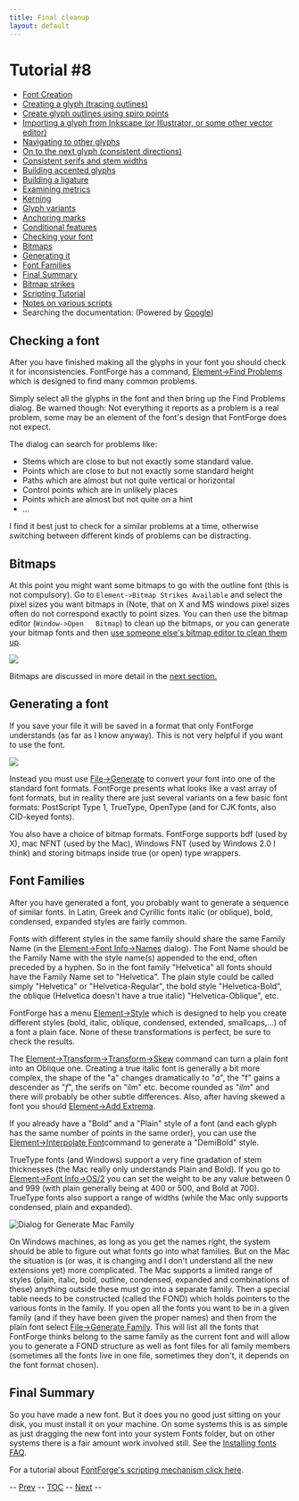 ```yaml
---
title: Final cleanup
layout: default
---
```



Tutorial \#8
============

-   [Font Creation](editexample.html#FontCreate)
-   [Creating a glyph (tracing outlines)](editexample.html#CharCreate)
-   [Create glyph outlines using spiro points](editspiro.html)
-   [Importing a glyph from Inkscape (or Illustrator, or some other
    vector editor)](importexample.html)
-   [Navigating to other glyphs](editexample2.html#Navigating)
-   [On to the next glyph (consistent
    directions)](editexample2.html#Creating-o)
-   [Consistent serifs and stem
    widths](editexample3.html#consistent-stems)
-   [Building accented glyphs](editexample4.html#accents)
-   [Building a ligature](editexample4.html#ligature)
-   [Examining metrics](editexample5.html#metrics)
-   [Kerning](editexample5.html#Kerning)
-   [Glyph variants](editexample6.html#Variants)
-   [Anchoring marks](editexample6.html#Marks)
-   [Conditional features](editexample6-5.html#Conditional)
-   [Checking your font](editexample7.html#checking)
-   [Bitmaps](#Bitmaps)
-   [Generating it](editexample7.html#generating)
-   [Font Families](editexample7.html#Families)
-   [Final Summary](editexample7.html#summary)
-   [Bitmap strikes](editexample8.html)
-   [Scripting Tutorial](scripting-tutorial.html)
-   [Notes on various scripts](scriptnotes.html#Special)
-   Searching the documentation: (Powered by
    [Google](http://www.google.com/))

Checking a font
---------------

After you have finished making all the glyphs in your font you should
check it for inconsistencies. FontForge has a command, [Element-\>Find
Problems](problems.html) which is designed to find many common problems.

Simply select all the glyphs in the font and then bring up the Find
Problems dialog. Be warned though: Not everything it reports as a
problem is a real problem, some may be an element of the font's design
that FontForge does not expect.

The dialog can search for problems like:

-   Stems which are close to but not exactly some standard value.
-   Points which are close to but not exactly some standard height
-   Paths which are almost but not quite vertical or horizontal
-   Control points which are in unlikely places
-   Points which are almost but not quite on a hint
-   ...

I find it best just to check for a similar problems at a time, otherwise
switching between different kinds of problems can be distracting.

Bitmaps
-------

At this point you might want some bitmaps to go with the outline font
(this is not compulsory). Go to `Element->Bitmap Strikes Available` and
select the pixel sizes you want bitmaps in (Note, that on X and MS
windows pixel sizes often do not correspond exactly to point sizes. You
can then use the bitmap editor (`Window->Open   Bitmap`) to clean up the
bitmaps, or you can generate your bitmap fonts and then [use someone
else's bitmap editor to clean them
up](http://clr.nmsu.edu/~mleisher/download.html).

![](img/BitmapView.png)

Bitmaps are discussed in more detail in the [next
section.](editexample8.html)

Generating a font
-----------------

If you save your file it will be saved in a format that only FontForge
understands (as far as I know anyway). This is not very helpful if you
want to use the font.

![](img/generate.png)

Instead you must use [File-\>Generate](generate.html)
to convert your font into one of the standard font formats. FontForge
presents what looks like a vast array of font formats, but in reality
there are just several variants on a few basic font formats: PostScript
Type 1, TrueType, OpenType (and for CJK fonts, also CID-keyed fonts).

You also have a choice of bitmap formats. FontForge supports bdf (used
by X), mac NFNT (used by the Mac), Windows FNT (used by Windows 2.0 I
think) and storing bitmaps inside true (or open) type wrappers.

Font Families
-------------

After you have generated a font, you probably want to generate a
sequence of similar fonts. In Latin, Greek and Cyrillic fonts italic (or
oblique), bold, condensed, expanded styles are fairly common.

Fonts with different styles in the same family should share the same
Family Name (in the [Element-\>Font Info-\>Names](fontinfo.html)
dialog). The Font Name should be the Family Name with the style name(s)
appended to the end, often preceded by a hyphen. So in the font family
"Helvetica" all fonts should have the Family Name set to "Helvetica".
The plain style could be called simply "Helvetica" or
"Helvetica-Regular", the bold style "Helvetica-Bold", the oblique
(Helvetica doesn't have a true italic) "Helvetica-Oblique", etc.

FontForge has a menu [Element-\>Style](elementmenu.html#Style) which is
designed to help you create different styles (bold, italic, oblique,
condensed, extended, smallcaps,...) of a font a plain face. None of
these transformations is perfect, be sure to check the results.

The [Element-\>Transform-\>Transform-\>Skew](transform.html) command can
turn a plain font into an Oblique one. Creating a true italic font is
generally a bit more complex, the shape of the "a" changes dramatically
to "*a*", the "f" gains a descender as "*f*", the serifs on "ilm" etc.
become rounded as "*ilm*" and there will probably be other subtle
differences. Also, after having skewed a font you should [Element-\>Add
Extrema](elementmenu.html#Add-Extrema).

If you already have a "Bold" and a "Plain" style of a font (and each
glyph has the same number of points in the same order), you can use the
[Element-\>Interpolate Font](elementmenu.html#Interpolate)command to
generate a "DemiBold" style.

TrueType fonts (and Windows) support a very fine gradation of stem
thicknesses (the Mac really only understands Plain and Bold). If you go
to [Element-\>Font Info-\>OS/2](fontinfo.html#TTF-Values) you can set
the weight to be any value between 0 and 999 (with plain generally being
at 400 or 500, and Bold at 700). TrueType fonts also support a range of
widths (while the Mac only supports condensed, plain and expanded).

![Dialog for Generate Mac Family](img/GenerateFamily.png)

On Windows
machines, as long as you get the names right, the system should be able
to figure out what fonts go into what families. But on the Mac the
situation is (or was, it is changing and I don't understand all the new
extensions yet) more complicated. The Mac supports a limited range of
styles (plain, italic, bold, outline, condensed, expanded and
combinations of these) anything outside these must go into a separate
family. Then a special table needs to be constructed (called the FOND)
which holds pointers to the various fonts in the family. If you open all
the fonts you want to be in a given family (and if they have been given
the proper names) and then from the plain font select [File-\>Generate
Family](filemenu.html#GenerateMac). This will list all the fonts that
FontForge thinks belong to the same family as the current font and will
allow you to generate a FOND structure as well as font files for all
family members (sometimes all the fonts live in one file, sometimes they
don't, it depends on the font format chosen).

Final Summary
-------------

So you have made a new font. But it does you no good just sitting on
your disk, you must install it on your machine. On some systems this is
as simple as just dragging the new font into your system Fonts folder,
but on other systems there is a fair amount work involved still. See the
[Installing fonts FAQ](faq.html#font-install).

For a tutorial about [FontForge's scripting mechanism click
here](scripting-tutorial.html).

-- [Prev](editexample6-5.html) -- [TOC](overview.html) --
[Next](scriptnotes.html) --
